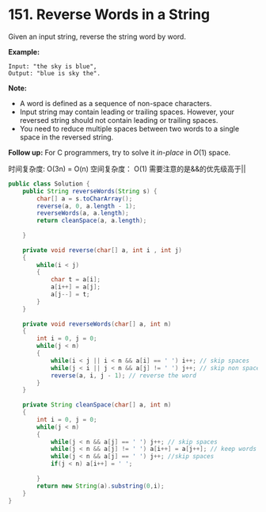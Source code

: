 # 151. Reverse Words in a String

Given an input string, reverse the string word by word.

**Example:**  

```text
Input: "the sky is blue",
Output: "blue is sky the".
```

**Note:**

* A word is defined as a sequence of non-space characters.
* Input string may contain leading or trailing spaces. However, your reversed string should not contain leading or trailing spaces.
* You need to reduce multiple spaces between two words to a single space in the reversed string.

**Follow up:** For C programmers, try to solve it _in-place_ in _O_\(1\) space.



时间复杂度: O\(3n\) = O\(n\) 空间复杂度： O\(1\) 需要注意的是&&的优先级高于\|\|

```java
public class Solution {
    public String reverseWords(String s) {
        char[] a = s.toCharArray();
        reverse(a, 0, a.length - 1);
        reverseWords(a, a.length);
        return cleanSpace(a, a.length);
        
    }
    
    private void reverse(char[] a, int i , int j)
    {
        while(i < j)
        {
            char t = a[i];
            a[i++] = a[j];
            a[j--] = t;
        }
    }
    
    private void reverseWords(char[] a, int n)
    {
        int i = 0, j = 0;
        while(j < n)
        {
            while(i < j || i < n && a[i] == ' ') i++; // skip spaces
            while(j < i || j < n && a[j] != ' ') j++; // skip non spaces
            reverse(a, i, j - 1); // reverse the word
        }
    }
    
    private String cleanSpace(char[] a, int n)
    {
        int i = 0, j = 0;
        while(j < n)
        {
            while(j < n && a[j] == ' ') j++; // skip spaces
            while(j < n && a[j] != ' ') a[i++] = a[j++]; // keep words
            while(j < n && a[j] == ' ') j++; //skip spaces
            if(j < n) a[i++] = ' ';
            
        }
        return new String(a).substring(0,i);
    }
}
```

